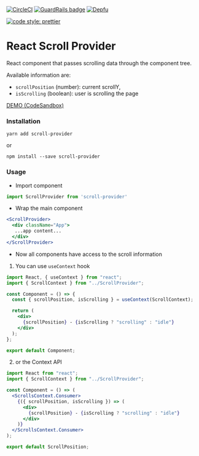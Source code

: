 [![CircleCI](https://circleci.com/gh/trevonerd/react-scroll-provider/tree/master.svg?style=svg)](https://circleci.com/gh/trevonerd/react-scroll-provider/tree/master)
[![GuardRails badge](https://badges.guardrails.io/trevonerd/react-scroll-provider.svg?token=2bed8f29e00eaf300080c4e965c035f14f511c2e3190a780b842a3c8f9babe58&provider=github)](https://dashboard.guardrails.io/default/gh/trevonerd/react-scroll-provider)
[![Depfu](https://badges.depfu.com/badges/15868d4cef255f05e959147ed6a7e3cb/overview.svg)](https://depfu.com/github/trevonerd/react-scroll-provider?project_id=10441)


[![code style: prettier](https://img.shields.io/badge/code_style-prettier-ff69b4.svg?style=flat-square)](https://github.com/prettier/prettier)

# React Scroll Provider

React component that passes scrolling data through the component tree.

Available information are:

* `scrollPosition` (number): current scrollY,
* `isScrolling` (boolean): user is scrolling the page
 
[DEMO (CodeSandbox)](http://bit.ly/CS-ScrollProvider)

### Installation

`yarn add scroll-provider`

or

`npm install --save scroll-provider`

### Usage

* Import component

```javascript
import ScrollProvider from 'scroll-provider'
```

* Wrap the main component

```jsx
<ScrollProvider>
  <div className="App">
   ...app content...
  </div>
</ScrollProvider>
```

* Now all components have access to the scroll information


1. You can use `useContext` hook
```jsx
import React, { useContext } from "react";
import { ScrollContext } from "../ScrollProvider";

const Component = () => {
  const { scrollPosition, isScrolling } = useContext(ScrollContext);

  return (
    <div>
      {scrollPosition} - {isScrolling ? "scrolling" : "idle"}
    </div>
  );
};

export default Component;
```

2. or the Context API
```jsx
import React from "react";
import { ScrollContext } from "../ScrollProvider";

const Component = () => (
  <ScrollsContext.Consumer>
    {({ scrollPosition, isScrolling }) => (
      <div>
        {scrollPosition} - {isScrolling ? "scrolling" : "idle"}
      </div>
    )}
  </ScrollsContext.Consumer>
);

export default ScrollPosition;
```